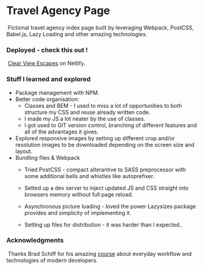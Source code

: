 # Travel Agency Page

​     Fictional travel agency index page built by leveraging Webpack, PostCSS, Babel.js, Lazy Loading and other amazing technologies.



### Deployed - check this out !

​     [Clear View Escapes](https://gracious-lichterman-567aee.netlify.app "See it in action") on Netlify.



### Stuff I learned and explored

- Package management with NPM.
- Better code organisation:
  - Classes and BEM - I used to miss a lot of opportunities to both structure my CSS and reuse already written code.
  - I made my JS a lot neater by the use of classes.
  - I got used to GIT version control, branching of different features and all of the advantages it gives.
- Explored responsive images by setting up different crop and/or resolution images to be downloaded depending on the screen size and layout.
- Bundling files & Webpack
  - Tried PostCSS - compact alterantive to SASS preprocessor with some additional bells and whistles like autoprefixer.
  
  - Setted up a dev server to inject updated JS and CSS straight into browsers memory without full page reload.
  
  - Asynchronous picture loading - loved the power Lazysizes package provides and simplicity of implementing it.
  
  - Setting up files for distribution - it was harder than I expected..
  
    

### Acknowledgments

​     Thanks Brad Schiff for his amazing [course](https://www.udemy.com/course/git-a-web-developer-job-mastering-the-modern-workflow/ 'Link to his course on Udemy') about everyday workflow and technologies of modern developers.
